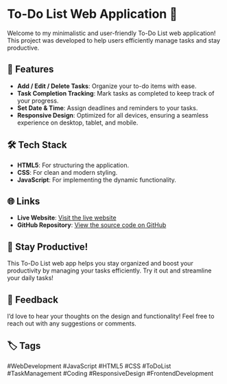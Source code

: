 # To-Do List Web Application 📝

Welcome to my minimalistic and user-friendly To-Do List web application! This project was developed to help users efficiently manage tasks and stay productive.

## 🚀 Features
- **Add / Edit / Delete Tasks**: Organize your to-do items with ease.
- **Task Completion Tracking**: Mark tasks as completed to keep track of your progress.
- **Set Date & Time**: Assign deadlines and reminders to your tasks.
- **Responsive Design**: Optimized for all devices, ensuring a seamless experience on desktop, tablet, and mobile.

## 🛠️ Tech Stack
- **HTML5**: For structuring the application.
- **CSS**: For clean and modern styling.
- **JavaScript**: For implementing the dynamic functionality.

## 🌐 Links
- **Live Website**: [Visit the live website](https://sct-wd-4-pearl.vercel.app/)
- **GitHub Repository**: [View the source code on GitHub](https://github.com/Vardhan-Harsh07/SCT_WD_4)

## 📝 Stay Productive!
This To-Do List web app helps you stay organized and boost your productivity by managing your tasks efficiently. Try it out and streamline your daily tasks!

## 🤝 Feedback
I’d love to hear your thoughts on the design and functionality! Feel free to reach out with any suggestions or comments.

## 🏷️ Tags
#WebDevelopment #JavaScript #HTML5 #CSS #ToDoList #TaskManagement #Coding #ResponsiveDesign #FrontendDevelopment
